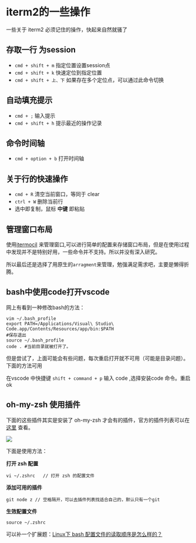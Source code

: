 # iterm2的一些操作

一些关于 iterm2 必须记住的操作，快起来自然就骚了

## 存取一行 为session
* `cmd + shift + m`  指定位置设置session点
* `cmd + shift + k`  快速定位到指定位置
* `cmd + shift + 上、下` 如果存在多个定位点，可以通过此命令切换

## 自动填充提示
* `cmd + ;`  输入提示
* `cmd + shift + h`    提示最近的操作记录

## 命令时间轴
* `cmd + option + b` 打开时间轴

## 关于行的快速操作

* `cmd + R` 清空当前窗口，等同于 clear
* `ctrl + W` 删除当前行
* 选中即复制，鼠标 **中键** 即粘贴

## 管理窗口布局
使用[itermocil](https://github.com/TomAnthony/itermocil) 来管理窗口,可以进行简单的配置来存储窗口布局，但是在使用过程中发现并不是特别好用，一些命令并不支持。所以并没有深入研究。

所以最后还是选择了用原生的`arragment`来管理，勉强满足需求吧，主要是懒得折腾。

## bash中使用code打开vscode
网上有看到一种修改bash的方法：

```
vim ~/.bash_profile
export PATH=/Applications/Visual\ Studio\ Code.app/Contents/Resources/app/bin:$PATH
#保存退出
source ~/.bash_profile
code . #当前目录就被打开了。
```
但是尝试了，上面可能会有些问题，每次重启打开就不可用（可能是目录问题）。下面的方法可用

在vscode 中快捷键 `shift + command + p` 输入 code ,选择安装code 命令。重启ok

## oh-my-zsh 使用插件

下面的这些插件其实是安装了 oh-my-zsh 才会有的插件，官方的插件列表可以在 [这里](https://github.com/robbyrussell/oh-my-zsh/wiki/Plugins-Overview) 查看。

![](http://ww1.sinaimg.cn/large/86c7c947gy1fnkidt5ibpj214y086di0.jpg)

下面是使用方法：

**打开 zsh 配置**

```
vi ~/.zshrc   // 打开 zsh 的配置文件
```

**添加可用的插件**

```
git node z // 空格隔开，可以去插件列表找适合自己的，默认只有一个git
```

**生效配置文件**

```
source ~/.zshrc
```

可以补一个扩展题：[Linux下 bash 配置文件的读取顺序是怎么样的？](http://cn.linux.vbird.org/linux_basic/0320bash_4.php#settings_bashrc)
